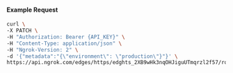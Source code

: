 <!-- Code generated for API Clients. DO NOT EDIT. -->

#### Example Request

```bash
curl \
-X PATCH \
-H "Authorization: Bearer {API_KEY}" \
-H "Content-Type: application/json" \
-H "Ngrok-Version: 2" \
-d '{"metadata":"{\"environment\": \"production\"}"}' \
https://api.ngrok.com/edges/https/edghts_2XB9wHk3nqOHJiguUTmqrzl2f57/routes/edghtsrt_2XB9wIYGWK4c2Pthd3l17B6Ez2V
```
